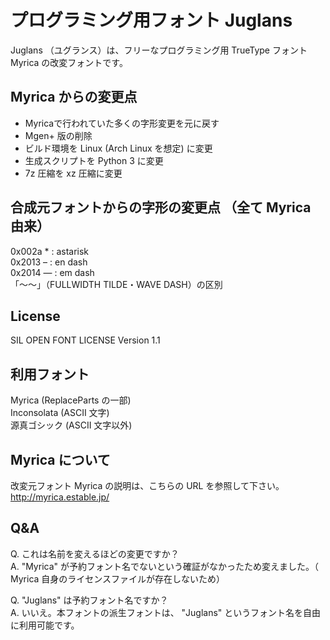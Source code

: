 # プログラミング用フォント Juglans
Juglans （ユグランス）は、フリーなプログラミング用 TrueType フォント Myrica の改変フォントです。

## Myrica からの変更点
- Myricaで行われていた多くの字形変更を元に戻す
- Mgen+ 版の削除
- ビルド環境を Linux (Arch Linux を想定) に変更
- 生成スクリプトを Python 3 に変更
- 7z 圧縮を xz 圧縮に変更

## 合成元フォントからの字形の変更点 （全て Myrica 由来）
0x002a * : astarisk  
0x2013 – : en dash  
0x2014 — : em dash  
「～〜」（FULLWIDTH TILDE・WAVE DASH）の区別  

## License
SIL OPEN FONT LICENSE Version 1.1

## 利用フォント
Myrica (ReplaceParts の一部)  
Inconsolata (ASCII 文字)  
源真ゴシック (ASCII 文字以外)

## Myrica について
改変元フォント Myrica の説明は、こちらの URL を参照して下さい。  
http://myrica.estable.jp/

## Q&A
Q. これは名前を変えるほどの変更ですか？  
A. "Myrica" が予約フォント名でないという確証がなかったため変えました。（ Myrica 自身のライセンスファイルが存在しないため）  
  
Q. "Juglans" は予約フォント名ですか？  
A. いいえ。本フォントの派生フォントは、 "Juglans" というフォント名を自由に利用可能です。  
